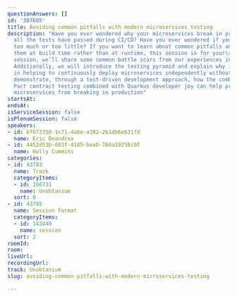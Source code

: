 ```yaml
---
questionAnswers: []
id: '387605'
title: Avoiding common pitfalls with modern microservices testing
description: "Have you ever wondered why your microservices break in production after
  all the tests have passed during CI/CD? Have you ever wondered if you’re testing
  too much or too little? If you want to learn about common pitfalls and how to catch
  them at build time rather than at runtime, this session is for you!\r\n\r\nIn this
  session, we’ll share some common battle scars from our experiences in the field.
  Additionally, we will introduce the testing pyramid and explain why it is important
  in helping to continuously deploy microservices independently without fear. We will
  demonstrate, through a test-driven development approach, how the combination of
  Pact contract testing combined with Quarkus developer joy can help prevent your
  microservices from breaking in production"
startsAt: 
endsAt: 
isServiceSession: false
isPlenumSession: false
speakers:
- id: 6f672350-1c71-4a6e-a382-2b1db6e631fd
  name: Eric Deandrea
- id: 4452d53b-603f-4185-beab-766a19258c0f
  name: Holly Cummins
categories:
- id: 43783
  name: Track
  categoryItems:
  - id: 166731
    name: Unobtanium
  sort: 0
- id: 43785
  name: Session Format
  categoryItems:
  - id: 143440
    name: session
  sort: 2
roomId: 
room: 
liveUrl: 
recordingUrl: 
track: Unobtanium
slug: avoiding-common-pitfalls-with-modern-microservices-testing

---
```

